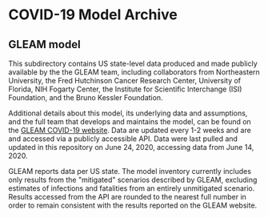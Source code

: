 # COVID-19 Model Archive

## GLEAM model

This subdirectory contains US state-level data produced and made publicly available by the the GLEAM team, including collaborators from Northeastern University, the Fred Hutchinson Cancer Research Center, University of Florida, NIH Fogarty Center, the Institute for Scientific Interchange (ISI) Foundation, and the Bruno Kessler Foundation.

Additional details about this model, its underlying data and assumptions, and the full team that develops and maintains the model, can be found on the [GLEAM COVID-19 website](https://covid19.gleamproject.org/). Data are updated every 1-2 weeks and are and accessed via a publicly accessible API. Data were last pulled and updated in this repository on June 24, 2020, accessing data from June 14, 2020.

GLEAM reports data per US state. The model inventory currently includes only results from the "mitigated" scenarios described by GLEAM, excluding estimates of infections and fatalities from an entirely unmitigated scenario. Results accessed from the API are rounded to the nearest full number in order to remain consistent with the results reported on the GLEAM website.
